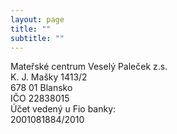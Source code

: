 ```yaml
---
layout: page
title: ""
subtitle: ""
---
```


Mateřské centrum Veselý Paleček z.s.  
K. J. Mašky 1413/2  
678 01 Blansko  
IČO 22838015  
Účet vedený u Fio banky:  
2001081884/2010  
